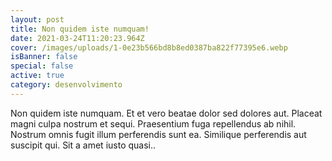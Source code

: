 ```yaml
---
layout: post
title: Non quidem iste numquam!
date: 2021-03-24T11:20:23.964Z
cover: /images/uploads/1-0e23b566bd8b8ed0387ba822f77395e6.webp
isBanner: false
special: false
active: true
category: desenvolvimento
---
```


Non quidem iste numquam. Et et vero beatae dolor sed dolores aut. Placeat magni culpa nostrum et sequi. Praesentium fuga repellendus ab nihil. Nostrum omnis fugit illum perferendis sunt ea. Similique perferendis aut suscipit qui. Sit a amet iusto quasi..
